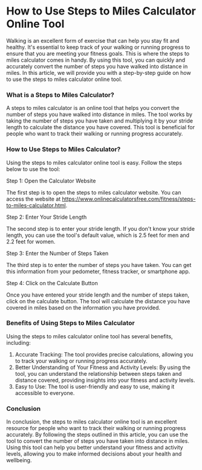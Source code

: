 How to Use Steps to Miles Calculator Online Tool
================================================

Walking is an excellent form of exercise that can help you stay fit and healthy. It's essential to keep track of your walking or running progress to ensure that you are meeting your fitness goals. This is where the steps to miles calculator comes in handy. By using this tool, you can quickly and accurately convert the number of steps you have walked into distance in miles. In this article, we will provide you with a step-by-step guide on how to use the steps to miles calculator online tool.

### What is a Steps to Miles Calculator?

A steps to miles calculator is an online tool that helps you convert the number of steps you have walked into distance in miles. The tool works by taking the number of steps you have taken and multiplying it by your stride length to calculate the distance you have covered. This tool is beneficial for people who want to track their walking or running progress accurately.

### How to Use Steps to Miles Calculator?

Using the steps to miles calculator online tool is easy. Follow the steps below to use the tool:

Step 1: Open the Calculator Website

The first step is to open the steps to miles calculator website. You can access the website at <https://www.onlinecalculatorsfree.com/fitness/steps-to-miles-calculator.html>.

Step 2: Enter Your Stride Length

The second step is to enter your stride length. If you don't know your stride length, you can use the tool's default value, which is 2.5 feet for men and 2.2 feet for women.

Step 3: Enter the Number of Steps Taken

The third step is to enter the number of steps you have taken. You can get this information from your pedometer, fitness tracker, or smartphone app.

Step 4: Click on the Calculate Button

Once you have entered your stride length and the number of steps taken, click on the calculate button. The tool will calculate the distance you have covered in miles based on the information you have provided.

### Benefits of Using Steps to Miles Calculator

Using the steps to miles calculator online tool has several benefits, including:

1. Accurate Tracking: The tool provides precise calculations, allowing you to track your walking or running progress accurately.
2. Better Understanding of Your Fitness and Activity Levels: By using the tool, you can understand the relationship between steps taken and distance covered, providing insights into your fitness and activity levels.
3. Easy to Use: The tool is user-friendly and easy to use, making it accessible to everyone.

### Conclusion

In conclusion, the steps to miles calculator online tool is an excellent resource for people who want to track their walking or running progress accurately. By following the steps outlined in this article, you can use the tool to convert the number of steps you have taken into distance in miles. Using this tool can help you better understand your fitness and activity levels, allowing you to make informed decisions about your health and wellbeing.